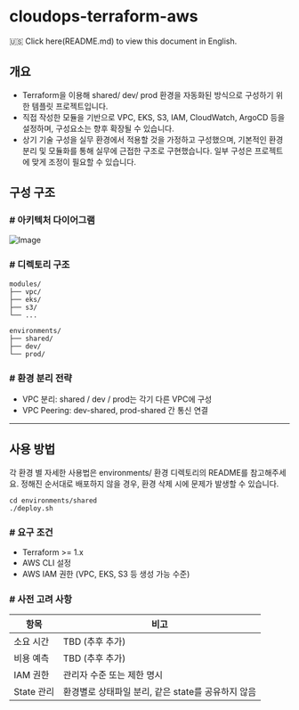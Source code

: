 # cloudops-terraform-aws

🇺🇸 Click here(README.md) to view this document in English.

## 개요

- Terraform을 이용해 shared/ dev/ prod 환경을 자동화된 방식으로 구성하기 위한 템플릿 프로젝트입니다.
- 직접 작성한 모듈을 기반으로 VPC, EKS, S3, IAM, CloudWatch, ArgoCD 등을 설정하며, 구성요소는 향후 확장될 수 있습니다.
- 상기 기술 구성을 실무 환경에서 적용할 것을 가정하고 구성했으며, 기본적인 환경 분리 및 모듈화를 통해 실무에 근접한 구조로 구현했습니다. 일부 구성은 프로젝트에 맞게 조정이 필요할 수 있습니다.

## 구성 구조

### # 아키텍처 다이어그램

![Image](https://github.com/user-attachments/assets/2f25c365-418b-4e58-bc80-92d7c4bc634b)

### # 디렉토리 구조

~~~
modules/
├── vpc/
├── eks/
├── s3/
└── ...

environments/
├── shared/
├── dev/
└── prod/
~~~

### # 환경 분리 전략

- VPC 분리: shared / dev / prod는 각기 다른 VPC에 구성
- VPC Peering: dev-shared, prod-shared 간 통신 연결

---

## 사용 방법

각 환경 별 자세한 사용법은 environments/ 환경 디렉토리의 README를 참고해주세요. 정해진 순서대로 배포하지 않을 경우, 환경 삭제 시에 문제가 발생할 수 있습니다.
~~~
cd environments/shared
./deploy.sh
~~~

### # 요구 조건

- Terraform >= 1.x
- AWS CLI 설정 
- AWS IAM 권한 (VPC, EKS, S3 등 생성 가능 수준)

### # 사전 고려 사항

| 항목     | 비고              |
| ------ | --------------- |
| 소요 시간  | TBD (추후 추가)     |
| 비용 예측  | TBD (추후 추가)     |
| IAM 권한 | 관리자 수준 또는 제한 명시 |
| State 관리 | 환경별로 상태파일 분리, 같은 state를 공유하지 않음|

